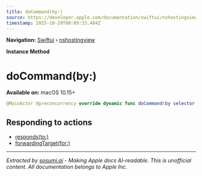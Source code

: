 ```yaml
---
title: doCommand(by:)
source: https://developer.apple.com/documentation/swiftui/nshostingview/docommand(by:)
timestamp: 2025-10-29T00:09:33.484Z
---
```


**Navigation:** [Swiftui](/documentation/swiftui) › [nshostingview](/documentation/swiftui/nshostingview)

**Instance Method**

# doCommand(by:)

**Available on:** macOS 10.15+

```swift
@MainActor @preconcurrency override dynamic func doCommand(by selector: Selector)
```

## Responding to actions

- [responds(to:)](/documentation/swiftui/nshostingview/responds(to:))
- [forwardingTarget(for:)](/documentation/swiftui/nshostingview/forwardingtarget(for:))

---

*Extracted by [sosumi.ai](https://sosumi.ai) - Making Apple docs AI-readable.*
*This is unofficial content. All documentation belongs to Apple Inc.*
